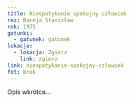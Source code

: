 ```yaml
---
title: Niespotykanie spokojny człowiek
rez: Bareja Stanisław
rok: 1975
gatunki: 
  - gatunek: gatunek
lokacje:
  - lokacja: Zgierz
    link: zgierz
link: niespotykanie-spokojny-czlowiek
fot: brak
---
```

Opis wkrótce…